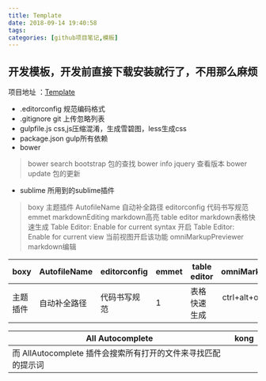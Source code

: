 ```yaml
---
title: Template
date: 2018-09-14 19:40:58
tags: 
categories: [github项目笔记,模板]
---
```

## 开发模板，开发前直接下载安装就行了，不用那么麻烦
项目地址 ：[Template](https://github.com/DemoorBug/Template)

- .editorconfig   规范编码格式
- .gitignore git  上传忽略列表
- gulpfile.js   css,js压缩混淆，生成雪碧图，less生成css
- package.json   gulp所有依赖
- bower  
<!-- more -->

> bower search bootstrap  包的查找
> bower info jquery 查看版本
> bower update 包的更新
- sublime 所用到的sublime插件
> boxy 主题插件
> AutofileName 自动补全路径
> editorconfig 代码书写规范
> emmet 
> markdownEditing markdown高亮
> table editor markdown表格快速生成   Table Editor: Enable for current syntax 开启 Table Editor: Enable for current view 当前视图开启该功能
> omniMarkupPreviewer  markdown编辑

| boxy       | AutofileName   | editorconfig   | emmet   | table editor   | omniMarkupPreviewer     |
| ---------- | -------------- | -------------- | ------- | -------------- | :---------------------: |
| 主题插件   | 自动补全路径   | 代码书写规范   | 1       | 表格快速生成   | ctrl+alt+o markdown浏览 |




|                        All Autocomplete                       | kong |
|---------------------------------------------------------------|------|
| 而 AllAutocomplete 插件会搜索所有打开的文件来寻找匹配的提示词 |      |